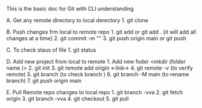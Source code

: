 This is the basic doc for Git with CLI understanding 

A. Get any remote directory to local derectory
      1. git clone <https link>

B. Push changes frm local to remote repo
       1. git add <file name>  or git add . {it will add all changes at a time}
       2. git commit -m "<meaningfull message>"
       3. git push origin main or git push 

C. To check staus of file 
       1. git status

D. Add new project from local to remote 
       1. Add new foder <mkdir (folder name )>
       2. git init 
       3. git remote add origin <-link->
       4. git remote -v (to verify remote)
       5. git branch    (to check branch )
       6. git branch -M main   (to rename branch)
       7. git push origin main

E. Pull Remote repo changes to local repo
     1. git branch -vva
     2. git fetch origin <branch name>
     3. git branch -vva
     4. git checkout <branch name>
     5. git pull 
     
      
